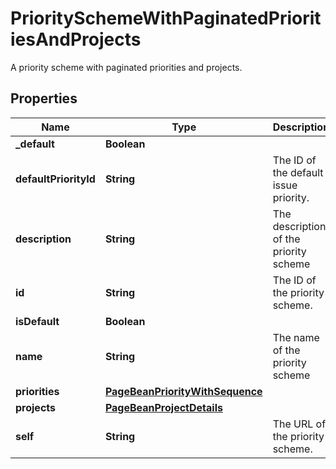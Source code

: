

# PrioritySchemeWithPaginatedPrioritiesAndProjects

A priority scheme with paginated priorities and projects.

## Properties

| Name | Type | Description | Notes |
|------------ | ------------- | ------------- | -------------|
|**_default** | **Boolean** |  |  [optional] |
|**defaultPriorityId** | **String** | The ID of the default issue priority. |  [optional] |
|**description** | **String** | The description of the priority scheme |  [optional] |
|**id** | **String** | The ID of the priority scheme. |  |
|**isDefault** | **Boolean** |  |  [optional] |
|**name** | **String** | The name of the priority scheme |  |
|**priorities** | [**PageBeanPriorityWithSequence**](PageBeanPriorityWithSequence.md) |  |  [optional] |
|**projects** | [**PageBeanProjectDetails**](PageBeanProjectDetails.md) |  |  [optional] |
|**self** | **String** | The URL of the priority scheme. |  [optional] |



